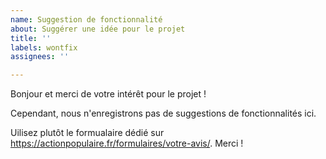 ```yaml
---
name: Suggestion de fonctionnalité
about: Suggérer une idée pour le projet
title: ''
labels: wontfix
assignees: ''

---
```


Bonjour et merci de votre intérêt pour le projet !

Cependant, nous n'enregistrons pas de suggestions de fonctionnalités ici.

Uilisez plutôt le formualaire dédié sur https://actionpopulaire.fr/formulaires/votre-avis/. Merci !
